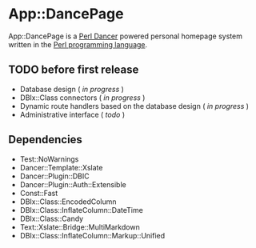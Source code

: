 App::DancePage
==============

App::DancePage is a [Perl Dancer](http://perldancer.org/) powered personal
homepage system written in the [Perl programming language](http://perl.org/).

TODO before first release
-------------------------

* Database design ( *in progress* )
* DBIx::Class connectors ( *in progress* )
* Dynamic route handlers based on the database design ( *in progress* )
* Administrative interface ( *todo* )

Dependencies
------------

* Test::NoWarnings
* Dancer::Template::Xslate
* Dancer::Plugin::DBIC
* Dancer::Plugin::Auth::Extensible
* Const::Fast
* DBIx::Class::EncodedColumn
* DBIx::Class::InflateColumn::DateTime
* DBIx::Class::Candy
* Text::Xslate::Bridge::MultiMarkdown
* DBIx::Class::InflateColumn::Markup::Unified
